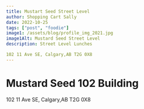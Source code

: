 ```yaml
---
title: Mustart Seed Street Level
author: Shopping Cart Sally
date: 2022-10-25
tags: ["post", "foodie"]
image1: /assets/blog/profile_img_2021.jpg
image1Alt: Mustard Seed Street Level
description: Street Level Lunches

102 11 Ave SE, Calgary,AB T2G 0X8
---
```


# Mustard Seed 102 Building

102 11 Ave SE,
Calgary,AB T2G 0X8